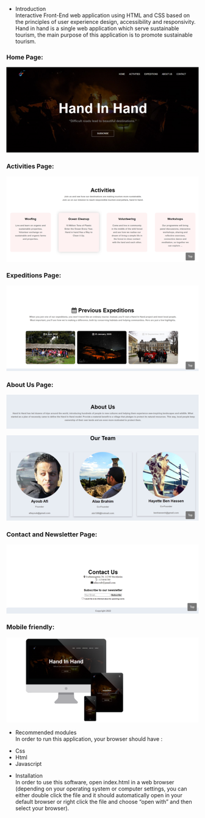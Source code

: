
 * Introduction <br>
 Interactive Front-End web application using HTML and CSS based on the principles of user experience design, accessibility and responsivity.
Hand in hand is a single web application which serve sustainable tourism, the main purpose of this application is to promote sustainable tourism.


### Home Page:

<p align="center"><img src="./readme_assets/home.jpg"></p>

### Activities Page:

<p align="center"><img src="./readme_assets/activities.jpg"></p>

### Expeditions Page:

<p align="center"><img src="./readme_assets/expedition.jpg"></p>

### About Us Page:

<p align="center"><img src="./readme_assets/about.jpg"></p>

<p align="center"><img src="./readme_assets/team.jpg"></p>

### Contact and Newsletter Page:

<p align="center"><img src="./readme_assets/contact.jpg"></p>

### Mobile friendly:
<p align="center"><img src="./readme_assets/responsive.png"></p>

 * Recommended modules<br>
In order to run this application, your browser should have :
 - Css
 - Html
 - Javascript

 * Installation <br>
In order to use this software, open index.html in a web browser (depending on your operating system or computer settings, you can either double click the file and it should automatically open in your default browser or right click the file and choose “open with” and then select your browser).


